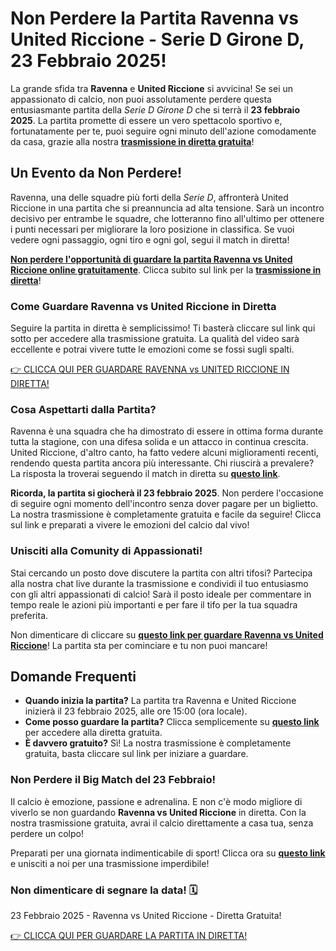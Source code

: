 # Non Perdere la Partita Ravenna vs United Riccione - Serie D Girone D, 23 Febbraio 2025!

La grande sfida tra **Ravenna** e **United Riccione** si avvicina! Se sei un appassionato di calcio, non puoi assolutamente perdere questa entusiasmante partita della _Serie D Girone D_ che si terrà il **23 febbraio 2025**. La partita promette di essere un vero spettacolo sportivo e, fortunatamente per te, puoi seguire ogni minuto dell'azione comodamente da casa, grazie alla nostra [**trasmissione in diretta gratuita**](https://tinyurl.com/livestreamfreeo?st=Ravenna+vs+United+Riccione&si=gh)!

## Un Evento da Non Perdere!

Ravenna, una delle squadre più forti della _Serie D_, affronterà United Riccione in una partita che si preannuncia ad alta tensione. Sarà un incontro decisivo per entrambe le squadre, che lotteranno fino all'ultimo per ottenere i punti necessari per migliorare la loro posizione in classifica. Se vuoi vedere ogni passaggio, ogni tiro e ogni gol, segui il match in diretta!

**<u>Non perdere l'opportunità di guardare la partita Ravenna vs United Riccione online gratuitamente</u>**. Clicca subito sul link per la [**trasmissione in diretta**](https://tinyurl.com/livestreamfreeo?st=Ravenna+vs+United+Riccione&si=gh)!

### Come Guardare Ravenna vs United Riccione in Diretta

Seguire la partita in diretta è semplicissimo! Ti basterà cliccare sul link qui sotto per accedere alla trasmissione gratuita. La qualità del video sarà eccellente e potrai vivere tutte le emozioni come se fossi sugli spalti.

[👉 CLICCA QUI PER GUARDARE RAVENNA vs UNITED RICCIONE IN DIRETTA!](https://tinyurl.com/livestreamfreeo?st=Ravenna+vs+United+Riccione&si=gh)

### Cosa Aspettarti dalla Partita?

Ravenna è una squadra che ha dimostrato di essere in ottima forma durante tutta la stagione, con una difesa solida e un attacco in continua crescita. United Riccione, d'altro canto, ha fatto vedere alcuni miglioramenti recenti, rendendo questa partita ancora più interessante. Chi riuscirà a prevalere? La risposta la troverai seguendo il match in diretta su [**questo link**](https://tinyurl.com/livestreamfreeo?st=Ravenna+vs+United+Riccione&si=gh).

**Ricorda, la partita si giocherà il 23 febbraio 2025**. Non perdere l'occasione di seguire ogni momento dell'incontro senza dover pagare per un biglietto. La nostra trasmissione è completamente gratuita e facile da seguire! Clicca sul link e preparati a vivere le emozioni del calcio dal vivo!

### Unisciti alla Comunity di Appassionati!

Stai cercando un posto dove discutere la partita con altri tifosi? Partecipa alla nostra chat live durante la trasmissione e condividi il tuo entusiasmo con gli altri appassionati di calcio! Sarà il posto ideale per commentare in tempo reale le azioni più importanti e per fare il tifo per la tua squadra preferita.

Non dimenticare di cliccare su [**questo link per guardare Ravenna vs United Riccione**](https://tinyurl.com/livestreamfreeo?st=Ravenna+vs+United+Riccione&si=gh)! La partita sta per cominciare e tu non puoi mancare!

## Domande Frequenti

- **Quando inizia la partita?** La partita tra Ravenna e United Riccione inizierà il 23 febbraio 2025, alle ore 15:00 (ora locale).
- **Come posso guardare la partita?** Clicca semplicemente su [**questo link**](https://tinyurl.com/livestreamfreeo?st=Ravenna+vs+United+Riccione&si=gh) per accedere alla diretta gratuita.
- **È davvero gratuito?** Sì! La nostra trasmissione è completamente gratuita, basta cliccare sul link per iniziare a guardare.

### Non Perdere il Big Match del 23 Febbraio!

Il calcio è emozione, passione e adrenalina. E non c'è modo migliore di viverlo se non guardando **Ravenna vs United Riccione** in diretta. Con la nostra trasmissione gratuita, avrai il calcio direttamente a casa tua, senza perdere un colpo!

Preparati per una giornata indimenticabile di sport! Clicca ora su [**questo link**](https://tinyurl.com/livestreamfreeo?st=Ravenna+vs+United+Riccione&si=gh) e unisciti a noi per una trasmissione imperdibile!

### Non dimenticare di segnare la data! 🗓️

23 Febbraio 2025 - Ravenna vs United Riccione - Diretta Gratuita!

[👉 CLICCA QUI PER GUARDARE LA PARTITA IN DIRETTA!](https://tinyurl.com/livestreamfreeo?st=Ravenna+vs+United+Riccione&si=gh)

